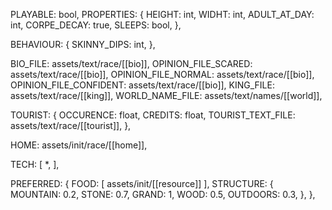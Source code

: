 
PLAYABLE: bool,
PROPERTIES: {
	HEIGHT: int,
	WIDHT: int,
	ADULT_AT_DAY: int,
	CORPE_DECAY: true,
	SLEEPS: bool,
	},
	
BEHAVIOUR: {
	SKINNY_DIPS: int,
	},

BIO_FILE: assets/text/race/[[bio]],
OPINION_FILE_SCARED: assets/text/race/[[bio]],
OPINION_FILE_NORMAL: assets/text/race/[[bio]],
OPINION_FILE_CONFIDENT: assets/text/race/[[bio]],
KING_FILE: assets/text/race/[[king]],
WORLD_NAME_FILE: assets/text/names/[[world]],

TOURIST: {
	OCCURENCE: float,
	CREDITS: float,
	TOURIST_TEXT_FILE: assets/text/race/[[tourist]],
},

HOME: assets/init/race/[[home]],

TECH: [
	\*,
],

PREFERRED: {
	FOOD: [
		assets/init/[[resource]] 
	],
		STRUCTURE: {
			MOUNTAIN: 0.2,
			STONE: 0.7,
			GRAND: 1,
			WOOD: 0.5,
			OUTDOORS: 0.3,
	},
},